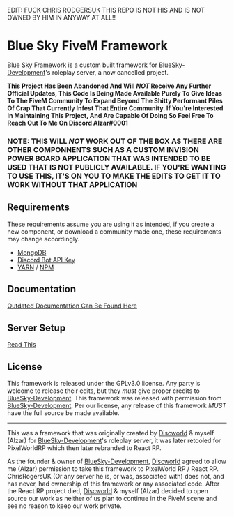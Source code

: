 
EDIT: FUCK CHRIS RODGERSUK THIS REPO IS NOT 
HIS AND IS NOT OWNED BY HIM IN ANYWAY AT ALL!!


# Blue Sky FiveM Framework
Blue Sky Framework is a custom built framework for [BlueSky-Development](https://github.com/BlueSky-Development)'s roleplay server, a now cancelled project.

__This Project Has Been Abandoned And Will *NOT* Receive Any Further Official Updates, This Code Is Being Made Available Purely To Give Ideas To The FiveM Community To Expand Beyond The Shitty Performant Piles Of Crap That Currently Infest That Entire Community. If You're Interested In Maintaining This Project, And Are Capable Of Doing So Feel Free To Reach Out To Me On Discord Alzar#0001__

### __NOTE: THIS WILL *NOT* WORK OUT OF THE BOX AS THERE ARE OTHER COMPONNENTS SUCH AS A CUSTOM INVISION POWER BOARD APPLICATION THAT WAS INTENDED TO BE USED THAT IS NOT PUBLICLY AVAILABLE. IF YOU'RE WANTING TO USE THIS, IT'S ON YOU TO MAKE THE EDITS TO GET IT TO WORK WITHOUT THAT APPLICATION__

## Requirements
These requirements assume you are using it as intended, if you create a new component, or download a community made one, these requirements may change accordingly.
 - [MongoDB](https://www.mongodb.com/)
 - [Discord Bot API Key](https://discordapp.com/developers/applications/)
 - [YARN](https://yarnpkg.com/lang/en/) / [NPM](https://www.npmjs.com/)
 
## Documentation
[Outdated Documentation Can Be Found Here](https://alzar.github.io/bluesky/docs/requirements/)

## Server Setup
[Read This](https://alzar.github.io/bluesky/docs/requirements/)

## License
This framework is released under the GPLv3.0 license. Any party is welcome to release their edits, but they *must* give proper credits to [BlueSky-Development](https://github.com/BlueSky-Development). This framework was released with permission from [BlueSky-Development](https://github.com/BlueSky-Development). Per our license, any release of this framework *MUST* have the full source be made available.

-----

This was a framework that was originally created by [Discworld](https://github.com/DiscworldZA) & myself (Alzar) for [BlueSky-Development](https://github.com/BlueSky-Development)'s roleplay server, it was later retooled for PixelWorldRP which then later rebranded to React RP.

As the founder & owner of [BlueSky-Development](https://github.com/BlueSky-Development), [Discworld](https://github.com/DiscworldZA) agreed to allow me (Alzar) permission to take this framework to PixelWorld RP / React RP. ChrisRogersUK (Or any server he is, or was, associated with) does not, and has never, had ownership of this framework or any associated code. After the React RP project died, [Discworld](https://github.com/DiscworldZA) & myself (Alzar) decided to open source our work as neither of us plan to continue in the FiveM scene and see no reason to keep our work private.
